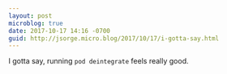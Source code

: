 ```yaml
---
layout: post
microblog: true
date: 2017-10-17 14:16 -0700
guid: http://jsorge.micro.blog/2017/10/17/i-gotta-say.html
---
```

I gotta say, running `pod deintegrate` feels really good.
